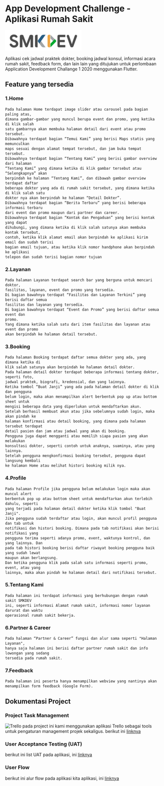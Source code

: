 # App Development Challenge  - Aplikasi Rumah Sakit
![SMKDEV](https://github.com/mf4lsb/adc_nakama/blob/main/Resorce_Repo/SMKDEV_Logo.png)

Aplikasi cek jadwal praktek dokter, booking jadwal konsul, informasi acara rumah sakit, feedback form, dan lain lain yang ditujukan untuk perlombaan Application Development Challange 1 2020 menggunakan Flutter.

## Feature yang tersedia

### 1.Home
    Pada halaman Home terdapat image slider atau carousel pada bagian paling atas,
    dimana gambar-gambar yang muncul berupa event dan promo, yang ketika di klik salah
    satu gambarnya akan membuka halaman detail dari event atau promo tersebut.
    Dibawahnya terdapat bagian “Temui Kami” yang berisi Maps statis yang memunculkan
    maps sesuai dengan alamat tempat tersebut, dan jam buka tempat tersebut.
    Dibawahnya terdapat bagian “Tentang Kami” yang berisi gambar overview dari halaman
    “Tentang Kami” yang dimana ketika di klik gambar tersebut atau “Selengkapnya” akan
    berpindah ke halaman “Tentang Kami”, dan dibawah gambar overview terdapat daftar
    beberapa dokter yang ada di rumah sakit tersebut, yang dimana ketika di klik salah satu
    dokter nya akan berpindah ke halaman “Detail Dokter”.
    Dibawahnya terdapat bagian “Berita Terbaru” yang berisi beberapa informasi terbaru
    dari event dan promo maupun dari partner dan career.
    Dibawahnya terdapat bagian “Kontak dan Pengaduan” yang berisi kontak yang dapat
    dihubungi, yang dimana ketika di klik salah satunya akan membuka kontak tersebut,
    contoh, ketika klik alamat email akan berpindah ke aplikasi kirim email dan sudah terisi
    bagian email tujuan, atau ketika klik nomor handphone akan berpindah ke aplikasi
    telepon dan sudah terisi bagian nomor tujuan

### 2.Layanan
    Pada halaman Layanan terdapat search bar yang berguna untuk mencari doktor,
    fasilitas, layanan, event dan promo yang tersedia.
    Di bagian bawahnya terdapat “Fasilitas dan Layanan Terkini” yang berisi daftar semua
    fasilitas dan layanan yang tersedia.
    Di bagian bawahnya terdapat “Event dan Promo” yang berisi daftar semua event dan
    promo.
    Yang dimana ketika salah satu dari item fasilitas dan layanan atau event dan promo
    akan berpindah ke halaman detail tersebut.

### 3.Booking
    Pada halaman Booking terdapat daftar semua dokter yang ada, yang dimana ketika di
    klik salah satunya akan berpindah ke halaman detail dokter.
    Pada halaman detail dokter terdapat beberapa informasi tentang dokter, seperti foto,
    jadwal praktek, biografi, kredensial, dan yang lainnya.
    Ketika tombol “Buat Janji” yang ada pada halaman detail dokter di klik dan pengguna
    belum login, maka akan menampilkan alert berbentuk pop up atau bottom sheet untuk
    mengisi beberapa data yang diperlukan untuk mendaftarkan akun.
    Setelah berhasil membuat akun atau jika sebelumnya sudah login, maka akan pindah ke
    halaman konfirmasi atau detail booking, yang dimana pada halaman tersebut terdapat
    detail pasien dan jam atau jadwal yang akan di booking.
    Pengguna juga dapat mengganti atau memilih siapa pasien yang akan melakukan
    konsultasi dokter, seperti contoh untuk anaknya, suaminya, atau yang lainnya.
    Setelah pengguna mengkonfirmasi booking tersebut, pengguna dapat langsung kembali
    ke halaman Home atau melihat histori booking milik nya.

### 4.Profile
    Pada halaman Profile jika pengguna belum melakukan login maka akan muncul alert
    berbentuk pop up atau bottom sheet untuk mendaftarkan akun terlebih dahulu, seperti
    yang terjadi pada halaman detail dokter ketika klik tombol "Buat Janji".
    Jika pengguna sudah terdaftar atau login, akan muncul profil pengguna dan tab untuk
    notifikasi dan histori booking. Dimana pada tab notifikasi akan berisi notifikasi yang
    pengguna terima seperti adanya promo, event, waktunya kontrol, dan yang lainnya. Dan
    pada tab histori booking berisi daftar riwayat booking pengguna baik yang sudah lewat
    maupun akan berlangsung.
    Dan ketika pengguna klik pada salah satu informasi seperti promo, event, atau yang
    lainnya, maka akan pindah ke halaman detail dari notifikasi tersebut.

### 5.Tentang Kami
    Pada halaman ini terdapat informasi yang berhubungan dengan rumah sakit SMKDEV
    ini, seperti informasi Alamat rumah sakit, informasi nomor layanan darurat dan waktu
    operasional rumah sakit bekerja.

### 6.Partner & Career
    Pada halaman “Partner & Career” fungsi dan alur sama seperti "Halaman Layanan",
    hanya saja halaman ini berisi daftar partner rumah sakit dan info lowongan yang sedang
    tersedia pada rumah sakit.

### 7.Feedback
    Pada halaman ini peserta hanya menampilkan webview yang nantinya akan
    menampilkan form feedback (Google Form).


## Dokumentasi Project

### Project Task Management
![Trello](https://d2k1ftgv7pobq7.cloudfront.net/meta/u/res/images/brand-assets/Logos/0099ec3754bf473d2bbf317204ab6fea/trello-logo-blue.png)
pada project ini kami menggunakan aplikasi Trello sebagai tools untuk pengaturan management projek sekaligus. berikut ini [linknya](https://trello.com/b/rrRJe04t/project-lomba-smkdev)

### User Acceptance Testing (UAT)
berikut ini list UAT pada aplikasi, ini [linknya](https://docs.google.com/spreadsheets/d/1PPtZQBDLdCzwltffMqKrRbiUDuuT-dASDAy3XG02Wv8/edit?usp=sharing)

### User Flow
berikut ini alur flow pada aplikasi kita aplikasi, ini [linknya](https://drive.google.com/file/d/1BWpv1d-IRTP7CuMkh8JGWZacmLZpG-0D/view?usp=sharing)


